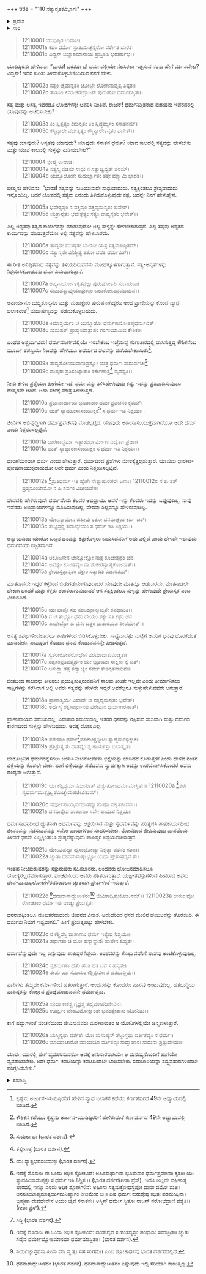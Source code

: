 +++
title = "110 ಸತ್ಯಾನೃತಕವಿಭಾಗಃ"
+++

<details><summary>ಪ್ರವೇಶ</summary>


।।   ಓಂ ಓಂ ನಮೋ ನಾರಾಯಣಾಯ।।   ಶ್ರೀ ವೇದವ್ಯಾಸಾಯ ನಮಃ ।।

ಶ್ರೀ ಕೃಷ್ಣದ್ವೈಪಾಯನ ವೇದವ್ಯಾಸ ವಿರಚಿತ  

**ಶ್ರೀ ಮಹಾಭಾರತ**

**ಶಾಂತಿ ಪರ್ವ**

**ರಾಜಧರ್ಮ ಪರ್ವ**

**ಅಧ್ಯಾಯ 110**

</details>

<details><summary>ಸಾರ</summary>

ಸತ್ಯಾಸತ್ಯಗಳ ವಿವೇಚನೆ, ಧರ್ಮದ ಲಕ್ಷಣ ಮತ್ತು ವ್ಯವಹಾರನೀತಿಗಳು (1-26).


</details>



> 12110001 ಯುಧಿಷ್ಠಿರ ಉವಾಚ।   
12110001a ಕಥಂ ಧರ್ಮೇ ಸ್ಥಾತುಮಿಚ್ಚನ್ನರೋ ವರ್ತೇತ ಭಾರತ।  
12110001c ವಿದ್ವನ್ ಜಿಜ್ಞಾಸಮಾನಾಯ ಪ್ರಬ್ರೂಹಿ ಭರತರ್ಷಭ।।

ಯುಧಿಷ್ಠಿರನು ಹೇಳಿದನು: “ಭಾರತ! ಭರತರ್ಷಭ! ಧರ್ಮದಲ್ಲಿಯೇ ನೆಲಸಿರಲು ಇಚ್ಛಿಸುವ ನರನು ಹೇಗೆ ವರ್ತಿಸಬೇಕು? ವಿದ್ವನ್! ಇದರ ಕುರಿತು ತಿಳಿದುಕೊಳ್ಳಬೇಕೆಂದಿರುವ ನನಗೆ ಹೇಳು.

> 12110002a ಸತ್ಯಂ ಚೈವಾನೃತಂ ಚೋಭೇ ಲೋಕಾನಾವೃತ್ಯ ತಿಷ್ಠತಃ।  
12110002c ತಯೋಃ ಕಿಮಾಚರೇದ್ರಾಜನ್ ಪುರುಷೋ ಧರ್ಮನಿಶ್ಚಿತಃ।।

ಸತ್ಯ ಮತ್ತು ಅಸತ್ಯ ಇವೆರಡೂ ಲೋಕಗಳನ್ನೇ ಆವರಿಸಿ ನಿಂತಿವೆ. ರಾಜನ್! ಧರ್ಮನಿಶ್ಚಿತನಾದ ಪುರುಷನು ಇವೆರಡರಲ್ಲಿ ಯಾವುದನ್ನು ಆಚರಿಸಬೇಕು?

> 12110003a ಕಿಂ ಸ್ವಿತ್ಸತ್ಯಂ ಕಿಮನೃತಂ ಕಿಂ ಸ್ವಿದ್ಧರ್ಮ್ಯಂ ಸನಾತನಮ್।  
12110003c ಕಸ್ಮಿನ್ಕಾಲೇ ವದೇತ್ಸತ್ಯಂ ಕಸ್ಮಿನ್ಕಾಲೇಽನೃತಂ ವದೇತ್।।

ಸತ್ಯವು ಯಾವುದು? ಅನೃತವು ಯಾವುದು? ಯಾವುದು ಸನಾತನ ಧರ್ಮ? ಯಾವ ಕಾಲದಲ್ಲಿ ಸತ್ಯವನ್ನು ಹೇಳಬೇಕು ಮತ್ತು ಯಾವ ಕಾಲದಲ್ಲಿ ಸುಳ್ಳನ್ನು ನುಡಿಯಬೇಕು?”

> 12110004 ಭೀಷ್ಮ ಉವಾಚ।   
12110004a ಸತ್ಯಸ್ಯ ವಚನಂ ಸಾಧು ನ ಸತ್ಯಾದ್ವಿದ್ಯತೇ ಪರಮ್।  
12110004c ಯದ್ಭೂಲೋಕೇ ಸುದುರ್ಜ್ಞಾತಂ ತತ್ತೇ ವಕ್ಷ್ಯಾಮಿ ಭಾರತ।।

ಭೀಷ್ಮನು ಹೇಳಿದನು: “ಭಾರತ! ಸತ್ಯವನ್ನು ನುಡಿಯುವುದೇ ಸಾಧುವಾದುದು. ಸತ್ಯಕ್ಕಿಂತಲೂ ಶ್ರೇಷ್ಠವಾದುದು ಇನ್ನೊಂದಿಲ್ಲ. ಆದರೆ ಲೋಕದಲ್ಲಿ ಸತ್ಯವು ಏನೆಂದು ತಿಳಿದುಕೊಳ್ಳುವುದೇ ಕಷ್ಟ. ಅದನ್ನೇ ನಿನಗೆ ಹೇಳುತ್ತೇನೆ.

> 12110005a ಭವೇತ್ಸತ್ಯಂ ನ ವಕ್ತವ್ಯಂ ವಕ್ತವ್ಯಮನೃತಂ ಭವೇತ್।  
12110005c ಯತ್ರಾನೃತಂ ಭವೇತ್ಸತ್ಯಂ ಸತ್ಯಂ ವಾಪ್ಯನೃತಂ ಭವೇತ್।।

ಎಲ್ಲಿ ಅನೃತವು ಸತ್ಯದ ಕಾರ್ಯವನ್ನು ಮಾಡುವುದೋ ಅಲ್ಲಿ ಸುಳ್ಳನ್ನೇ ಹೇಳಬೇಕಾಗುತ್ತದೆ. ಎಲ್ಲಿ ಸತ್ಯವು ಅನೃತದ ಕಾರ್ಯವನ್ನು ಮಾಡುತ್ತದೆಯೋ ಅಲ್ಲಿ ಸತ್ಯವನ್ನು ಹೇಳಬಾರದು.

> 12110006a ತಾದೃಶೇ ಮುಹ್ಯತೇ ಬಾಲೋ ಯತ್ರ ಸತ್ಯಮನಿಷ್ಠಿತಮ್।  
12110006c ಸತ್ಯಾನೃತೇ ವಿನಿಶ್ಚಿತ್ಯ ತತೋ ಭವತಿ ಧರ್ಮವಿತ್।।

ಈ ರೀತಿ ಅನಿಷ್ಠಿತವಾದ ಸತ್ಯವನ್ನು ತಿಳಿಯದಿರುವವನು ಮೋಹಕ್ಕೊಳಗಾಗುತ್ತಾನೆ. ಸತ್ಯ-ಅನೃತಗಳನ್ನು ನಿಶ್ಚಯಿಸಿಕೊಂಡವನು ಧರ್ಮವಿದುವಾಗುತ್ತಾನೆ.

> 12110007a ಅಪ್ಯನಾರ್ಯೋಽಕೃತಪ್ರಜ್ಞಃ ಪುರುಷೋಽಪಿ ಸುದಾರುಣಃ।  
12110007c ಸುಮಹತ್ಪ್ರಾಪ್ನುಯಾತ್ಪುಣ್ಯಂ ಬಲಾಕೋಽಂಧವಧಾದಿವ।।

ಅನಾರ್ಯನೂ ಬುದ್ಧಿಶೂನ್ಯನೂ ಮತ್ತು ಮಹಾಕ್ರೂರಿ ಪುರುಷನಾಗಿದ್ದರೂ ಅಂಧ ಪ್ರಾಣಿಯನ್ನು ಕೊಂದ ವ್ಯಾಧ ಬಲಾಕನಂತೆ[^1] ಮಹಾಪುಣ್ಯವನ್ನು ಪಡೆದುಕೊಳ್ಳಬಹುದು.

> 12110008a ಕಿಮಾಶ್ಚರ್ಯಂ ಚ ಯನ್ಮೂಢೋ ಧರ್ಮಕಾಮೋಽಪ್ಯಧರ್ಮವಿತ್।  
12110008c ಸುಮಹತ್ ಪ್ರಾಪ್ನುಯಾತ್ಪಾಪಂ ಗಂಗಾಯಾಮಿವ ಕೌಶಿಕಃ।।

ಎಂಥಹ ಆಶ್ಚರ್ಯವಿದು! ಧರ್ಮಮಾರ್ಗದಲ್ಲಿಯೇ ಇರಬೇಕೆಂಬ ಇಚ್ಛೆಯಿದ್ದ ಗಂಗಾತೀರದಲ್ಲಿ ವಾಸಿಸುತ್ತಿದ್ದ ಕೌಶಿಕನೆಂಬ ಮೂರ್ಖ ತಪಸ್ವಿಯು ನಿಜವನ್ನು ಹೇಳಿಯೂ ಅಧರ್ಮದ ಫಲವನ್ನು ಪಡೆಯಬೇಕಾಯಿತು[^2].

> 12110009a ತಾದೃಶೋಽಯಮನುಪ್ರಶ್ನೋ ಯತ್ರ ಧರ್ಮಃ ಸುದುರ್ವಚಃ[^3]।  
12110009c ದುಷ್ಕರಃ ಪ್ರತಿಸಂಖ್ಯಾತುಂ ತರ್ಕೇಣಾತ್ರ[^4] ವ್ಯವಸ್ಯತಿ।।

ನೀನು ಕೇಳಿದ ಪ್ರಶ್ನೆಯೂ ಹೀಗೆಯೇ ಇದೆ. ಧರ್ಮವನ್ನು ತಿಳಿಸಿಹೇಳುವುದು ಕಷ್ಟ. ಇದನ್ನು ಪ್ರತಿಪಾದಿಸುವುದೂ ದುಷ್ಕರವೇ ಆಗಿದೆ. ಅದು ತರ್ಕಕ್ಕೆ ಮಾತ್ರ ಸಿಲುಕುತ್ತದೆ.

> 12110010a ಪ್ರಭಾವಾರ್ಥಾಯ ಭೂತಾನಾಂ ಧರ್ಮಪ್ರವಚನಂ ಕೃತಮ್।  
12110010c ಯತ್ ಸ್ಯಾದಹಿಂಸಾಸಂಯುಕ್ತಂ[^5] ಸ ಧರ್ಮ ಇತಿ ನಿಶ್ಚಯಃ।।

ಜೀವಿಗಳ ಅಭಿವೃದ್ಧಿಗಾಗಿ ಧರ್ಮಪ್ರವಚನವು ಮಾಡಲ್ಪಟ್ಟಿದೆ. ಯಾವುದು ಅಹಿಂಸಾಸಂಯುಕ್ತವಾಗಿದೆಯೋ ಅದೇ ಧರ್ಮ ಎಂದು ನಿಶ್ಚಯಿಸಲ್ಪಟ್ಟಿದೆ.

> 12110011a ಧಾರಣಾದ್ಧರ್ಮ ಇತ್ಯಾಹುರ್ಧರ್ಮೇಣ ವಿಧೃತಾಃ ಪ್ರಜಾಃ।  
12110011c ಯತ್ ಸ್ಯಾದ್ಧಾರಣಸಂಯುಕ್ತಂ ಸ ಧರ್ಮ ಇತಿ ನಿಶ್ಚಯಃ।।

ಧಾರಣೆಯಿಂದಾಗಿ ಧರ್ಮ ಎಂದು ಹೇಳುತ್ತಾರೆ. ಧರ್ಮದಿಂದ ಪ್ರಜೆಗಳು ಮೇಲಕ್ಕೆತ್ತಲ್ಪಡುತ್ತಾರೆ. ಯಾವುದು ಧಾರಣಾ-ಪೋಷಣಾಯುಕ್ತವಾದುದೋ ಅದೇ ಧರ್ಮ ಎಂದು ನಿಶ್ಚಯಿಸಲ್ಪಟ್ಟಿದೆ.

>12110012a [^6]ಶ್ರುತಿಧರ್ಮ ಇತಿ ಹ್ಯೇಕೇ ನೇತ್ಯಾಹುರಪರೇ ಜನಾಃ।
12110012c ನ ತು ತತ್ ಪ್ರತ್ಯಸೂಯಾಮೋ ನ ಹಿ ಸರ್ವಂ ವಿಧೀಯತೇ।।

ವೇದದಲ್ಲಿ ಹೇಳಿರುವುದೇ ಧರ್ಮವೆಂದು ಕೆಲವರ ಅಭಿಪ್ರಾಯ. ಆದರೆ ಇನ್ನು ಕೆಲವರು ಇದನ್ನು ಒಪ್ಪುವುದಿಲ್ಲ. ನಾವು ಇವೆರಡು ಅಭಿಪ್ರಾಯಗಳನ್ನೂ ದೂಷಿಸುವುದಿಲ್ಲ. ವೇದವು ಎಲ್ಲವನ್ನೂ ಹೇಳಿರುವುದಿಲ್ಲ.

> 12110013a ಯೇಽನ್ಯಾಯೇನ ಜಿಹೀರ್ಷಂತೋ ಧನಮಿಚ್ಚಂತಿ ಕರ್ಹಿ ಚಿತ್।  
12110013c ತೇಭ್ಯಸ್ತನ್ನ ತದಾಖ್ಯೇಯಂ ಸ ಧರ್ಮ ಇತಿ ನಿಶ್ಚಯಃ।।

ಅನ್ಯಾಯದಿಂದ ಯಾರೋ ಒಬ್ಬನ ಧನವನ್ನು ಕಿತ್ತುಕೊಳ್ಳಲು ಬಯಸಿದವರಿಗೆ ಅದು ಎಲ್ಲಿದೆ ಎಂದು ಹೇಳದೇ ಇರುವುದು ಧರ್ಮವೆಂದು ನಿಶ್ಚಿತವಾಗಿದೆ.

> 12110014a ಅಕೂಜನೇನ ಚೇನ್ಮೋಕ್ಷೋ ನಾತ್ರ ಕೂಜೇತ್ಕಥಂ ಚನ।  
12110014c ಅವಶ್ಯಂ ಕೂಜಿತವ್ಯಂ ವಾ ಶಂಕೇರನ್ವಾಪ್ಯಕೂಜನಾತ್।।  
12110015a ಶ್ರೇಯಸ್ತತ್ರಾನೃತಂ ವಕ್ತುಂ ಸತ್ಯಾದಿತಿ ವಿಚಾರಿತಮ್।

ಮಾತನಾಡದೇ ಇದ್ದರೆ ಕಳ್ಳರಿಂದ ಬಿಡುಗಡೆಯಾಗುವುದಾದರೆ ಯಾವುದೇ ಮಾತನ್ನೂ ಆಡಬಾರದು. ಮಾತನಾಡಲೇ ಬೇಕಾಗಿ ಬಂದರೆ ಮತ್ತು ಕಳ್ಳರು ಶಂಕಿತರಾಗುವುದಾದರೆ ಆಗ ಸತ್ಯಕ್ಕಿಂತಲೂ ಸುಳ್ಳನ್ನು ಹೇಳುವುದೇ ಶ್ರೇಯಸ್ಕರ ಎಂಬ ವಿಚಾರವಿದೆ.

> 12110015c ಯಃ ಪಾಪೈಃ ಸಹ ಸಂಬಂಧಾನ್ಮುಚ್ಯತೇ ಶಪಥಾದಿತಿ।।  
12110016a ನ ಚ ತೇಭ್ಯೋ ಧನಂ ದೇಯಂ ಶಕ್ಯೇ ಸತಿ ಕಥಂ ಚನ।  
12110016c ಪಾಪೇಭ್ಯೋ ಹಿ ಧನಂ ದತ್ತಂ ದಾತಾರಮಪಿ ಪೀಡಯೇತ್।।

ಅಸತ್ಯ ಶಪಥಗಳಿಂದಲಾದರೂ ಪಾಪಿಗಳಿಂದ ಬಿಡಿಸಿಕೊಳ್ಳಬೇಕು. ಸಾಧ್ಯವಾದಷ್ಟು ಮಟ್ಟಿಗೆ ಅವರಿಗೆ ಧನವು ದೊರಕದಂತೆ ಮಾಡಬೇಕು. ಪಾಪಿಷ್ಠರಿಗೆ ಕೊಡುವ ಧನವು ಕೊಡುವವನನ್ನೇ ಪೀಡಿಸುತ್ತದೆ.

> 12110017a ಸ್ವಶರೀರೋಪರೋಧೇನ ವರಮಾದಾತುಮಿಚ್ಚತಃ।  
12110017c ಸತ್ಯಸಂಪ್ರತಿಪತ್ತ್ಯರ್ಥಂ ಯೇ ಬ್ರೂಯುಃ ಸಾಕ್ಷಿಣಃ ಕ್ವ ಚಿತ್।  
12110017e ಅನುಕ್ತ್ವಾ ತತ್ರ ತದ್ವಾಚ್ಯಂ ಸರ್ವೇ ತೇಽನೃತವಾದಿನಃ।।

ಜೀತದಿಂದ ಸಾಲವನ್ನು ತೀರಿಸಲು ಪ್ರಯತ್ನಿಸುತ್ತಿರುವವನಿಗೆ ಸಾಲವು ತೀರಿತೇ ಇಲ್ಲವೇ ಎಂದು ತೀರ್ಮಾನಿಸಲು ಸಾಕ್ಷಿಗಳನ್ನು ಕರೆಸಿದಾಗ ಅಲ್ಲಿ ಅವರು ಸತ್ಯವನ್ನು ಹೇಳದೇ ಇದ್ದರೆ ಅವರೆಲ್ಲರೂ ಸುಳ್ಳುಹೇಳುವವರೇ ಆಗುತ್ತಾರೆ.

> 12110018a ಪ್ರಾಣಾತ್ಯಯೇ ವಿವಾಹೇ ಚ ವಕ್ತವ್ಯಮನೃತಂ ಭವೇತ್।  
12110018c ಅರ್ಥಸ್ಯ ರಕ್ಷಣಾರ್ಥಾಯ ಪರೇಷಾಂ ಧರ್ಮಕಾರಣಾತ್।

ಪ್ರಾಣಾಪಾಯದ ಸಮಯದಲ್ಲಿ, ವಿವಾಹದ ಸಮಯದಲ್ಲಿ, ಇತರರ ಧನವನ್ನು ರಕ್ಷಿಸುವ ಸಲುವಾಗಿ ಮತ್ತು ಧರ್ಮದ ಕಾರಣದಿಂದ ಸುಳ್ಳನ್ನು ಹೇಳಬಹುದು. ಅದಕ್ಕೆ ದೋಷವಿಲ್ಲ.

> 12110018e ಪರೇಷಾಂ ಧರ್ಮ[^7]ಮಾಕಾಂಕ್ಷನ್ನೀಚಃ ಸ್ಯಾದ್ಧರ್ಮಭಿಕ್ಷುಕಃ।।  
12110019a ಪ್ರತಿಶ್ರುತ್ಯ ತು ದಾತವ್ಯಂ ಶ್ವಃಕಾರ್ಯಸ್ತು ಬಲಾತ್ಕೃತಃ।

ಬೇರೊಬ್ಬನಿಗೆ ಧರ್ಮವನ್ನೆಸಗಲು ಬಯಸಿ ನೀಚನೋರ್ವನು ಭಿಕ್ಷೆಯನ್ನು ಬೇಡಿದರೆ ಕೊಡುತ್ತೇನೆ ಎಂದು ಹೇಳಿದ ನಂತರ ಭಿಕ್ಷೆಯನ್ನು ಕೊಡಲೇ ಬೇಕು. ಹಾಗೆ ಭಿಕ್ಷೆಯನ್ನು ಪಡೆದವನು ಸ್ವಾರ್ಥಕ್ಕಾಗಿ ಅದನ್ನು ಉಪಯೋಗಿಸಿಕೊಂಡರೆ ಅವನು ದಂಡ್ಯನೇ ಆಗುತ್ತಾನೆ.

> 12110019c ಯಃ ಕಶ್ಚಿದ್ಧರ್ಮಸಮಯಾತ್ ಪ್ರಚ್ಯುತೋಽಧರ್ಮಮಾಸ್ಥಿತಃ।।
12110020a [^8]ಶಠಃ ಸ್ವಧರ್ಮಮುತ್ಸೃಜ್ಯ ತಮಿಚ್ಚೇದುಪಜೀವಿತುಮ್।

> 12110020c ಸರ್ವೋಪಾಯೈರ್ನಿಹಂತವ್ಯಃ ಪಾಪೋ ನಿಕೃತಿಜೀವನಃ।।  
12110021a ಧನಮಿತ್ಯೇವ ಪಾಪಾನಾಂ ಸರ್ವೇಷಾಮಿಹ ನಿಶ್ಚಯಃ।

ಧರ್ಮಸಾಧನದಿಂದ ಚ್ಯುತನಾಗಿ ಅಧರ್ಮವನ್ನು ಆಶ್ರಯಿಸಿದ ಮತ್ತು ಸ್ವಧರ್ಮವನ್ನು ಪರಿತ್ಯಜಿಸಿ ಪಾಪಕಾರ್ಯದಿಂದ ಜೀವನವನ್ನು ನಡೆಸುವವನನ್ನು ಸರ್ವೋಪಾಯಗಳಿಂದ ಸಂಹರಿಸಬೇಕು. ಮೋಸದಿಂದ ಜೀವಿಸುವುದು ಪಾಪವೆಂದು ತಿಳಿದರೆ ಧನವೇ ಎಲ್ಲಕ್ಕಿಂತಲೂ ಶ್ರೇಷ್ಠವೆನ್ನುವುದು ಪಾಪಿಷ್ಠರ ನಿಶ್ಚಯವಾಗಿರುತ್ತದೆ.

> 12110021c ಯೇಽವಿಷಹ್ಯಾ ಹ್ಯಸಂಭೋಜ್ಯಾ ನಿಕೃತ್ಯಾ ಪತನಂ ಗತಾಃ।।  
12110022a ಚ್ಯುತಾ ದೇವಮನುಷ್ಯೇಭ್ಯೋ ಯಥಾ ಪ್ರೇತಾಸ್ತಥೈವ ತೇ।

ಇಂತಹ ನೀಚಪುರುಷರನ್ನು ಸತ್ಪುರುಷರು ಸಹಿಸಲಾರರು. ಅಂಥವರು ಭೋಜನಮಾಡಿಸಲೂ ಯೋಗ್ಯರಲ್ಲದವರಾಗುತ್ತಾರೆ. ವಂಚನೆಯಿಂದ ಅವರು ಪತಿತರಾಗುತ್ತಾರೆ. ಯಜ್ಞ-ತಪಸ್ಸುಗಳಿಂದ ಹೀನರಾದ ಅವರು ದೇವ-ಮನುಷ್ಯಲೋಕಗಳೆರಡರಿಂದಲೂ ಚ್ಯುತರಾಗಿ ಪ್ರೇತಗಳಂತೆ ಇರುತ್ತಾರೆ.

>12110022c [^9]ಧನಾದಾನಾದ್ದುಃಖತರಂ[^10] ಜೀವಿತಾದ್ವಿಪ್ರಯೋಜನಮ್।।
12110023a ಅಯಂ ವೋ ರೋಚತಾಂ ಧರ್ಮ ಇತಿ ವಾಚ್ಯಃ ಪ್ರಯತ್ನತಃ।

ಧನನಾಶಕ್ಕಿಂತಲೂ ದುಃಖತರವಾದುದು ಜೀವನದ ವಿನಾಶ. ಆದುದರಿಂದ ಧನದ ಮೇಲಿನ ಹಂಬಲವನ್ನು ತೊರೆಯಿರಿ. ಈ ಧರ್ಮವು ನಿಮಗೆ ಇಷ್ಟವಾಗಲಿ.” ಹೀಗೆ ಪ್ರಯತ್ನಪಟ್ಟು ಹೇಳಬೇಕು.

> 12110023c ನ ಕಶ್ಚಿದಸ್ತಿ ಪಾಪಾನಾಂ ಧರ್ಮ ಇತ್ಯೇಷ ನಿಶ್ಚಯಃ।।  
12110024a ತಥಾಗತಂ ಚ ಯೋ ಹನ್ಯಾನ್ನಾಸೌ ಪಾಪೇನ ಲಿಪ್ಯತೇ।

ಧರ್ಮವೆನ್ನುವುದೇ ಇಲ್ಲ ಎನ್ನುವುದು ಪಾಪಿಷ್ಠರ ನಿಶ್ಚಯ. ಅಂಥವರನ್ನು ಕೊಲ್ಲುವವನಿಗೆ ಪಾಪವು ಅಂಟಿಕೊಳ್ಳುವುದಿಲ್ಲ.

> 12110024c ಸ್ವಕರ್ಮಣಾ ಹತಂ ಹಂತಿ ಹತ ಏವ ಸ ಹನ್ಯತೇ।  
12110024e ತೇಷು ಯಃ ಸಮಯಂ ಕಶ್ಚಿತ್ಕುರ್ವೀತ ಹತಬುದ್ಧಿಷು।।

ಪಾಪಿಗಳು ತಮ್ಮದೇ ಕರ್ಮಗಳಿಂದ ಹತರಾಗುತ್ತಾರೆ. ಅಂಥವರನ್ನು ಕೊಂದರೂ ಪಾಪವು ಅಂಟುವುದಿಲ್ಲ. ಹತಬುದ್ಧಿಯ ಪಾಪಿಷ್ಠರನ್ನು ಕೊಲ್ಲುವ ಪ್ರತಿಜ್ಞೆಮಾಡುವವನೇ ಧರ್ಮಾತ್ಮನು.

> 12110025a ಯಥಾ ಕಾಕಶ್ಚ ಗೃಧ್ರಶ್ಚ ತಥೈವೋಪಧಿಜೀವಿನಃ।  
12110025c ಊರ್ಧ್ವಂ ದೇಹವಿಮೋಕ್ಷಾಂತೇ ಭವಂತ್ಯೇತಾಸು ಯೋನಿಷು।।

ಕಾಗೆ ಹದ್ದುಗಳಂತೆ ವಂಚನೆಯಿಂದ ಜೀವಿಸುವವರು ಮರಣಾನಂತರ ಆ ಯೋನಿಗಳಲ್ಲಿಯೇ ಜನ್ಮತಾಳುತ್ತಾರೆ.

> 12110026a ಯಸ್ಮಿನ್ಯಥಾ ವರ್ತತೇ ಯೋ ಮನುಷ್ಯಸ್
       ತಸ್ಮಿಂಸ್ತಥಾ ವರ್ತಿತವ್ಯಂ ಸ ಧರ್ಮಃ।  
> 12110026c ಮಾಯಾಚಾರೋ ಮಾಯಯಾ ವರ್ತಿತವ್ಯಃ
       ಸಾಧ್ವಾಚಾರಃ ಸಾಧುನಾ ಪ್ರತ್ಯುದೇಯಃ।।  

ಯಾರು, ಯಾರಲ್ಲಿ ಹೇಗೆ ವ್ಯವಹರಿಸುವನೋ ಅದಕ್ಕೆ ಅನುಸಾರವಾಗಿಯೇ ಆ ಮನುಷ್ಯನೊಂದಿಗೆ ಹಾಗೆಯೇ ವ್ಯವಹರಿಸಬೇಕು. ಅದೇ ಧರ್ಮ. ಕಪಟಿಯನ್ನು ಕಪಟದಿಂದಲೇ ಬಾಧಿಸಬೇಕು. ಸದಾಚಾರಿಯನ್ನು ಸದ್ವ್ಯವಹಾರಗಳಿಂದಲೇ ಪರಿಗ್ರಹಿಸಬೇಕು.”


<details><summary>ಸಮಾಪ್ತಿ</summary>

ಇತಿ ಶ್ರೀ ಮಹಾಭಾರತೇ ಶಾಂತಿ ಪರ್ವಣಿ ರಾಜಧರ್ಮ ಪರ್ವಣಿ ಸತ್ಯಾನೃತಕವಿಭಾಗೇ ದಶಾಧಿಕಶತತಮೋಽಧ್ಯಾಯಃ।।  
ಇದು ಶ್ರೀ ಮಹಾಭಾರತದಲ್ಲಿ ಶಾಂತಿ ಪರ್ವದಲ್ಲಿ ರಾಜಧರ್ಮ ಪರ್ವದಲ್ಲಿ ಸತ್ಯಾನೃತಕವಿಭಾಗ ಎನ್ನುವ ನೂರಾಹತ್ತನೇ ಅಧ್ಯಾಯವು.

</details>

[^1]: ಕೃಷ್ಣನು ಅರ್ಜುನ-ಯುಧಿಷ್ಠಿರನಿಗೆ ಹೇಳಿದ ವ್ಯಾಧ ಬಲಾಕನ ಕಥೆಯು ಕರ್ಣಪರ್ವದ 49ನೇ ಅಧ್ಯಾಯದಲ್ಲಿ ಬಂದಿದೆ.

[^2]: ಕೌಶಿಕನ ಕಥೆಯೂ ಕೃಷ್ಣನು ಅರ್ಜುನ-ಯುಧಿಷ್ಠಿರರಿಗೆ ಹೇಳಿರುವಂತೆ ಕರ್ಣಪರ್ವದ 49ನೇ ಅಧ್ಯಾಯದಲ್ಲಿ ಬಂದಿದೆ.

[^3]: ಸುದುರ್ಲಭಃ (ಭಾರತ ದರ್ಶನ).

[^4]: ತತ್ಕೇನಾತ್ರ (ಭಾರತ ದರ್ಶನ).

[^5]: ಯಃ ಸ್ಯಾತ್ಪ್ರಭವಸಂಯುಕ್ತಃ (ಭಾರತ ದರ್ಶನ).

[^6]: ಇದಕ್ಕೆ ಮೊದಲು ಈ ಒಂದು ಅಧಿಕ ಶ್ಲೋಕವಿದೆ: ಅಹಿಂಸಾರ್ಥಾಯ ಭೂತಾನಾಂ ಧರ್ಮಪ್ರವಚನಂ ಕೃತಂ।   ಯಃ ಸ್ಯಾದಹಿಂಸಾಸಂಪೃಕ್ತಃ ಸ ಧರ್ಮ ಇತಿ ನಿಶ್ಚಿತಃ।।   (ಭಾರತ ದರ್ಶನ/ಗೀತಾ ಪ್ರೆಸ್). ಇದೂ ಅಲ್ಲದೇ ದಕ್ಷಿಣಾತ್ಯ ಪಾಠದಲ್ಲಿ ಇನ್ನೂ ಎರಡು ಅಧಿಕ ಶ್ಲೋಕಗಳಿವೆ: ಅಹಿಂಸಾ ಸತ್ಯಮಕ್ರೋಧಸ್ತಪೋ ದಾನಂ ದಮೋ ಮತಿಃ।   ಅನಸೂಯಾಪ್ಯಮಾತ್ಸರ್ಯಮನಿರ್ಷ್ಯಾಂ ಶೀಲಮೇವ ಚ।।   ಏಷ ಧರ್ಮಃ ಕುರುಶ್ರೇಷ್ಠ ಕಥಿತಃ ಪರಮೇಷ್ಟಿನಾ।   ಬ್ರಹ್ಮಣಾ ದೇವದೇವೇನ ಅಯಂ ಚೈವ ಸನಾತನಃ।   ಅಸ್ಮಿನ್ ಧರ್ಮೇ ಸ್ಥಿತೋ ರಾಜನ್ ನರೋಭದ್ರಾಣಿ ಪಶ್ಯತಿ।।   (ಗೀತಾ ಪ್ರೆಸ್).

[^7]: ಸಿದ್ಧಿ (ಭಾರತ ದರ್ಶನ).

[^8]: ಇದಕ್ಕೆ ಮೊದಲು ಈ ಒಂದು ಅಧಿಕ ಶ್ಲೋಕವಿದೆ: ದಂಡೇನೈವ ಸ ಹಂತವ್ಯಸ್ತಂ ಪಂಥಾನಂ ಸಮಾಶ್ರಿತಃ।   ಚ್ಯುತಃ ಸದೈವ ಧರ್ಮೇಭ್ಯೋಽಮಾನವಂ ಧರ್ಮಮಾಸ್ಥಿತಃ।।   (ಭಾರತ ದರ್ಶನ).

[^9]: ನಿರ್ಯಜ್ಞಾಸ್ತಪಸಾ ಹೀನಾ ಮಾ ಸ್ಮ ತೈಃ ಸಹ ಸಂಗಮಃ।   ಎಂಬ ಶ್ಲೋಕಾರ್ಧವು ಭಾರತ ದರ್ಶನದಲ್ಲಿದೆ.

[^10]: ಧನನಾಶಾದ್ದುಃಖತರಂ (ಭಾರತ ದರ್ಶನ). ಧನದಾನಾದ್ದುಃಖತರಂ ಎನ್ನುವುದು ಇಲ್ಲಿ ಸರಿಯಾಗಿ ಕಾಣುತ್ತಿಲ್ಲ.
